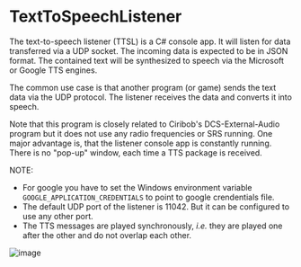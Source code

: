 # TextToSpeechListener

The text-to-speech listener (TTSL) is a C# console app. It will listen for data transferred via a UDP socket.
The incoming data is expected to be in JSON format. The contained text will be synthesized to speech via the Microsoft or Google TTS engines.

The common use case is that another program (or game) sends the text data via the UDP protocol. The listener receives the data and converts it into speech.

Note that this program is closely related to Ciribob's DCS-External-Audio program but it does not use any radio frequencies or SRS running.
One major advantage is, that the listener console app is constantly running. There is no "pop-up" window, each time a TTS package is received.

NOTE:
* For google you have to set the Windows environment variable `GOOGLE_APPLICATION_CREDENTIALS` to point to google crendentials file.
* The default UDP port of the listener is 11042. But it can be configured to use any other port. 
* The TTS messages are played synchronously, *i.e.* they are played one after the other and do not overlap each other.

![image](https://user-images.githubusercontent.com/28947887/234686638-79272a70-aaff-426d-9d01-6252bf779a1b.png)
